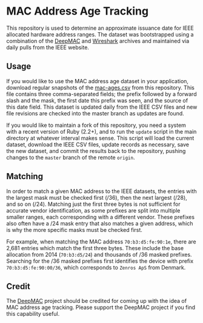 # MAC Address Age Tracking

This repository is used to determine an approximate issuance date for 
IEEE allocated hardware address ranges. The dataset was bootstrapped
using a combination of the [DeepMAC](http://www.deepmac.org) and
[Wireshark](http://www.wireshark.org) archives and maintained via
daily pulls from the IEEE website.

## Usage

If you would like to use the MAC address age dataset in your application, download regular snapshots of the [mac-ages.csv](https://raw.githubusercontent.com/hdm/mac-ages/master/data/mac-ages.csv) from this repository. This file contains three comma-separated fields; the prefix followed by a forward slash and the mask, the first date this prefix was seen, and the source of this date field. This dataset is updated daily from the IEEE CSV files and new file revisions are checked into the master branch as updates are found.

If you would like to maintain a fork of this repository, you need a system with a recent version of Ruby (2.2+), and to run the `update` script in the main directory at whatever interval makes sense. This script will load the current dataset, download the IEEE CSV files, update records as necessary, save the new dataset, and commit the results back to the repository, pushing changes to the `master` branch of the remote `origin`.

## Matching

In order to match a given MAC address to the IEEE datasets, the entries with the largest mask must be checked first (/36), then the next largest (/28), and so on (/24). Matching just the first three bytes is not sufficient for accurate vendor identification, as some prefixes are split into multiple smaller ranges, each corresponding with a different vendor. These prefixes also often have a /24 mask entry that also matches a given address, which is why the more specific masks must be checked first. 

For example, when matching the MAC address `70:b3:d5:fe:90:1e`, there are 2,681 entries which match the first three bytes. These include the base allocation from 2014 (`70:b3:d5/24`) and thousands of /36 masked prefixes. Searching for the /36 masked prefixes first identifies the device with prefix `70:b3:d5:fe:90:00/36`, which corresponds to `Zenros ApS` from Denmark.

## Credit

The [DeepMAC](http://www.deepmac.org) project should be credited for coming up with the idea of MAC address age tracking. Please support the DeepMAC project if you find this capability useful. 
